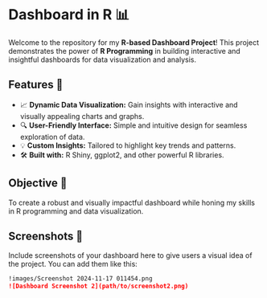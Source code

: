 # Dashboard in R 📊  

Welcome to the repository for my **R-based Dashboard Project**! This project demonstrates the power of **R Programming** in building interactive and insightful dashboards for data visualization and analysis.  

## Features 🚀  
- 📈 **Dynamic Data Visualization:** Gain insights with interactive and visually appealing charts and graphs.  
- 🔍 **User-Friendly Interface:** Simple and intuitive design for seamless exploration of data.  
- 💡 **Custom Insights:** Tailored to highlight key trends and patterns.  
- 🛠️ **Built with:** R Shiny, ggplot2, and other powerful R libraries.  

## Objective 🎯  
To create a robust and visually impactful dashboard while honing my skills in R programming and data visualization.  

## Screenshots 📸  
Include screenshots of your dashboard here to give users a visual idea of the project. You can add them like this:  
```markdown
!images/Screenshot 2024-11-17 011454.png 
![Dashboard Screenshot 2](path/to/screenshot2.png)  
```
